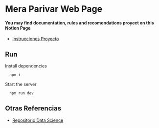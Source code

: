 
# Mera Parivar Web Page





#### You may find documentation, rules and recomendations proyect on this Notion Page

 - [Instrucciones Proyecto](https://hector-guerra.notion.site/Instrucciones-Proyecto-d12d4d71f81a4ab8ae6bc536db0ea5b0)
## Run

Install dependencies

```bash
  npm i
```

Start the server

```bash
  npm run dev
```


## Otras Referencias

 - [Repositorio Data Science](https://github.com/solfontan/DesafioTripulaciones)
